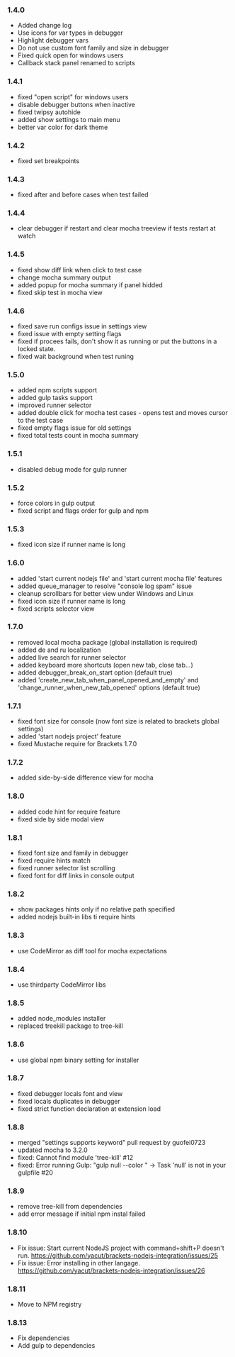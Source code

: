 ### 1.4.0

- Added change log
- Use icons for var types in debugger
- Highlight debugger vars
- Do not use custom font family and size in debugger
- Fixed quick open for windows users
- Callback stack panel renamed to scripts

### 1.4.1

- fixed "open script" for windows users
- disable debugger buttons when inactive
- fixed twipsy autohide
- added show settings to main menu
- better var color for dark theme

### 1.4.2

- fixed set breakpoints

### 1.4.3

- fixed after and before cases when test failed

### 1.4.4

- clear debugger if restart and clear mocha treeview if tests restart at watch

### 1.4.5

- fixed show diff link when click to test case
- change mocha summary output
- added popup for mocha summary if panel hidded
- fixed skip test in mocha view

### 1.4.6

- fixed save run configs issue in settings view
- fixed issue with empty setting flags
- fixed if procees fails, don't show it as running or put the buttons in a locked state.
- fixed wait background when test runing


### 1.5.0

- added npm scripts support
- added gulp tasks support
- improved runner selector
- added double click for mocha test cases - opens test and moves cursor to the test case
- fixed empty flags issue for old settings
- fixed total tests count in mocha summary

### 1.5.1

- disabled debug mode for gulp runner

### 1.5.2

- force colors in gulp output
- fixed script and flags order for gulp and npm

### 1.5.3

- fixed icon size if runner name is long

### 1.6.0

- added 'start current nodejs file' and 'start current mocha file' features
- added queue_manager to resolve "console log spam" issue
- cleanup scrollbars for better view under Windows and Linux
- fixed icon size if runner name is long
- fixed scripts selector view

### 1.7.0

- removed local mocha package (global installation is required)
- added de and ru localization
- added live search for runner selector
- added keyboard more shortcuts (open new tab, close tab...)
- added debugger_break_on_start option (default true)
- added 'create_new_tab_when_panel_opened_and_empty' and 'change_runner_when_new_tab_opened' options (default true)

### 1.7.1

- fixed font size for console (now font size is related to brackets global settings)
- added 'start nodejs project' feature
- fixed Mustache require for Brackets 1.7.0

### 1.7.2

- added side-by-side difference view for mocha


### 1.8.0

- added code hint for require feature
- fixed side by side modal view

### 1.8.1

- fixed font size and family in debugger
- fixed require hints match
- fixed runner selector list scrolling
- fixed font for diff links in console output

### 1.8.2

- show packages hints only if no relative path specified
- added nodejs built-in libs ti require hints

### 1.8.3

- use CodeMirror as diff tool for mocha expectations

### 1.8.4

- use thirdparty CodeMirror libs

### 1.8.5

- added node_modules installer
- replaced treekill package to tree-kill

### 1.8.6

- use global npm binary setting for installer

### 1.8.7

- fixed debugger locals font and view
- fixed locals duplicates in debugger
- fixed strict function declaration at extension load

### 1.8.8

- merged "settings supports keyword" pull request by guofei0723
- updated mocha to 3.2.0
- fixed: Cannot find module 'tree-kill' #12
- fixed: Error running Gulp: "gulp null --color " -> Task 'null' is not in your gulpfile #20

### 1.8.9

- remove tree-kill from dependencies
- add error message if initial npm instal failed

### 1.8.10

- Fix issue: Start current NodeJS project with command+shift+P doesn't run. https://github.com/yacut/brackets-nodejs-integration/issues/25
- Fix issue: Error installing in other langage. https://github.com/yacut/brackets-nodejs-integration/issues/26

### 1.8.11

- Move to NPM registry

### 1.8.13

- Fix dependencies
- Add gulp to dependencies